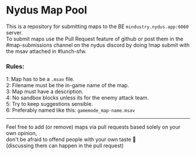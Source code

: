 # Nydus Map Pool

This is a repository for submitting maps to the BE `mindustry.nydus.app:6060` server.<br>
To submit maps use the Pull Request feature of github or post them in the #map-submissions channel on the nydus discord by doing !map submit with the msav attached in #lunch-sfw.

### Rules:

1: Map has to be a `.msav` file.<br>
2: Filename must be the in-game name of the map.<br>
3: Map must have a description.<br>
4: No sandbox blocks unless its for the enemy attack team.<br>
5: Try to keep suggestions sensible.<br>
6: Preferably named like this: `gamemode_map-name.msav`

---

Feel free to add (or remove) maps via pull requests based solely on your own opinion,<br>
don't be afraid to offend people with your own taste :slightly_smiling_face:<br>
(discussing them can happen in the pull request)
